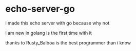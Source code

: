 # echo-server-go
i made this echo server with go because why not

i am new in golang is the first time with it 

thanks to Rusty_Balboa is the best programmer than i know 
